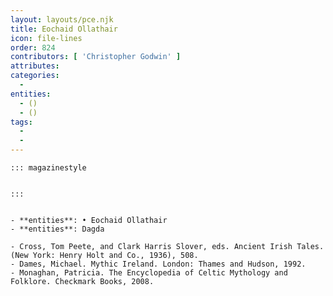 ```yaml
---
layout: layouts/pce.njk
title: Eochaid Ollathair
icon: file-lines
order: 824
contributors: [ 'Christopher Godwin' ]
attributes:
categories:
  - 
entities:
  - ()
  - ()
tags:
  - 
  - 
---
```

``` tab [group1:Info]
::: magazinestyle


:::
```
``` tab [group1:Attributes]
```
``` tab [group1:Entities]
- **entities**: • Eochaid Ollathair
- **entities**: Dagda
```
``` tab [group1:Sources]
- Cross, Tom Peete, and Clark Harris Slover, eds. Ancient Irish Tales. (New York: Henry Holt and Co., 1936), 508.
- Dames, Michael. Mythic Ireland. London: Thames and Hudson, 1992.
- Monaghan, Patricia. The Encyclopedia of Celtic Mythology and Folklore. Checkmark Books, 2008.
```
